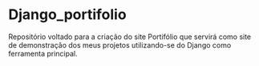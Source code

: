 # Django_portifolio
Repositório voltado para a criação do site Portifólio que servirá como site de demonstração dos meus projetos utilizando-se do Django como ferramenta principal.
